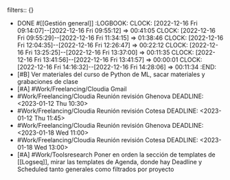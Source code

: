 filters:: {}

- DONE #[[Gestión general]]
  :LOGBOOK:
  CLOCK: [2022-12-16 Fri 09:14:07]--[2022-12-16 Fri 09:55:12] =>  00:41:05
  CLOCK: [2022-12-16 Fri 09:55:29]--[2022-12-16 Fri 11:34:15] =>  01:38:46
  CLOCK: [2022-12-16 Fri 12:04:35]--[2022-12-16 Fri 12:26:47] =>  00:22:12
  CLOCK: [2022-12-16 Fri 13:25:25]--[2022-12-16 Fri 13:37:00] =>  00:11:35
  CLOCK: [2022-12-16 Fri 13:41:56]--[2022-12-16 Fri 13:41:57] =>  00:00:01
  CLOCK: [2022-12-16 Fri 14:16:32]--[2022-12-16 Fri 14:28:06] =>  00:11:34
  :END:
- [#B] Ver materiales del curso de Python de ML, sacar materiales y grabaciones de clase
- [#A] #Work/Freelancing/Cloudia Gmail
- #Work/Freelancing/Cloudia Reunión revisión Ghenova
  DEADLINE: <2023-01-12 Thu 10:30>
- #Work/Freelancing/Cloudia Reunión revisión Cotesa
  DEADLINE: <2023-01-12 Thu 11:45>
- #Work/Freelancing/Cloudia Reunión revisión Ghenova
  DEADLINE: <2023-01-18 Wed 11:00>
- #Work/Freelancing/Cloudia Reunión revisión Cotesa
  DEADLINE: <2023-01-18 Wed 13:00>
- [#A] #Work/Toolsresearch Poner en orden la sección de templates de [[Logseq]], mirar las templates de Agenda, donde hay Deadline y Scheduled tanto generales como filtrados por proyecto